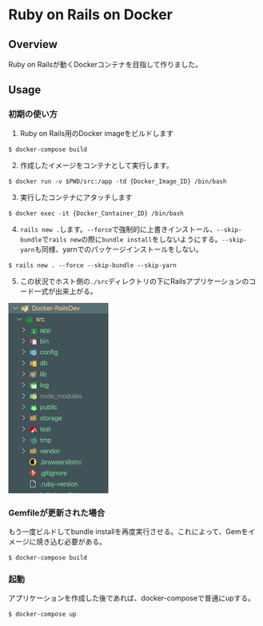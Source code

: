 # Ruby on Rails on Docker

## Overview

Ruby on Railsが動くDockerコンテナを目指して作りました。

## Usage

### 初期の使い方

1. Ruby on Rails用のDocker imageをビルドします

```shell
$ docker-compose build
```

2. 作成したイメージをコンテナとして実行します。

```shell
$ docker run -v $PWD/src:/app -td {Docker_Image_ID} /bin/bash
```

3. 実行したコンテナにアタッチします

```shell
$ docker exec -it {Docker_Container_ID} /bin/bash
```

4. `rails new .`します。`--force`で強制的に上書きインストール、`--skip-bundle`で`rails new`の際に`bundle install`をしないようにする。`--skip-yarn`も同様、yarnでのパッケージインストールをしない。

```shell
$ rails new . --force --skip-bundle --skip-yarn
```

5. この状況でホスト側の`./src`ディレクトリの下にRailsアプリケーションのコード一式が出来上がる。

![filelists-0](./docs/img/filelists-0.png)

### Gemfileが更新された場合

もう一度ビルドしてbundle installを再度実行させる。これによって、Gemをイメージに焼き込む必要がある。

```shell
$ docker-compose build
```

### 起動

アプリケーションを作成した後であれば、docker-composeで普通にupする。

```shell
$ docker-compose up
```
